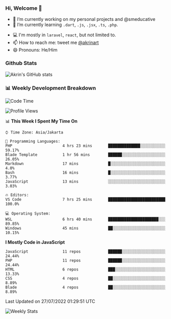 ### Hi, Welcome 👋

<!--
**akrindev/akrindev** is a ✨ _special_ ✨ repository because its `README.md` (this file) appears on your GitHub profile.

Here are some ideas to get you started:
-->


- 🔭 I’m currently working on my personal projects and @smeducative
- 🌱 I’m currently learning `.dart`, `.js`, `.jsx`, `.ts`, `.php`.
<!-- - 👯 I’m looking to collaborate on -->
<!-- - 🤔 I’m looking for help with ... -->
- 💻 I'm mostly in `laravel`, `react`, but not limited to.
- 📫 How to reach me: tweet me [@akrinart](https://twitter.com/Akrinart)
- 😄 Pronouns: He/Him


### Github Stats
![Akrin's GitHub stats](https://github-readme-stats.vercel.app/api?username=akrindev&show_icons=true&theme=react&count_private=true)

### 📊 Weekly Development Breakdown

<!--START_SECTION:waka-->
![Code Time](http://img.shields.io/badge/Code%20Time-0%20secs-blue)

![Profile Views](http://img.shields.io/badge/Profile%20Views-0-blue)

📊 **This Week I Spent My Time On** 

```text
⌚︎ Time Zone: Asia/Jakarta

💬 Programming Languages: 
PHP                      4 hrs 23 mins       ██████████████░░░░░░░░░░░   59.17% 
Blade Template           1 hr 56 mins        ██████░░░░░░░░░░░░░░░░░░░   26.05% 
Markdown                 17 mins             █░░░░░░░░░░░░░░░░░░░░░░░░   4.0% 
Bash                     16 mins             █░░░░░░░░░░░░░░░░░░░░░░░░   3.77% 
JavaScript               13 mins             ░░░░░░░░░░░░░░░░░░░░░░░░░   3.03%

🔥 Editors: 
VS Code                  7 hrs 25 mins       █████████████████████████   100.0%

💻 Operating System: 
WSL                      6 hrs 40 mins       ██████████████████████░░░   89.85% 
Windows                  45 mins             ██░░░░░░░░░░░░░░░░░░░░░░░   10.15%

```

**I Mostly Code in JavaScript** 

```text
JavaScript               11 repos            ██████░░░░░░░░░░░░░░░░░░░   24.44% 
PHP                      11 repos            ██████░░░░░░░░░░░░░░░░░░░   24.44% 
HTML                     6 repos             ███░░░░░░░░░░░░░░░░░░░░░░   13.33% 
CSS                      4 repos             ██░░░░░░░░░░░░░░░░░░░░░░░   8.89% 
Blade                    4 repos             ██░░░░░░░░░░░░░░░░░░░░░░░   8.89%

```



 Last Updated on 27/07/2022 01:29:51 UTC
<!--END_SECTION:waka-->

![Weekly Stats](https://github-readme-stats.vercel.app/api/wakatime?username=akrindev&theme=github_dark&layout=compact)
